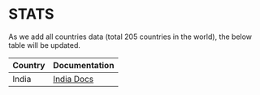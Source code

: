 # STATS

As we add all countries data (total 205 countries in the world), the below table will be updated.

| Country | Documentation |
| ------- | ------------- |
| India   | [India Docs](./docs/India/india_faqs.md)         | 